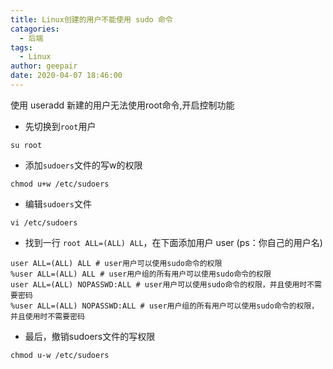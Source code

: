 ```yaml
---
title: Linux创建的用户不能使用 sudo 命令
catagories: 
  - 后端
tags: 
  - Linux
author: geepair
date: 2020-04-07 18:46:00
---
```


使用 useradd 新建的用户无法使用root命令,开启控制功能

<!-- more -->

- 先切换到`root`用户

```shell
su root
```

- 添加`sudoers`文件的写w的权限

```shell
chmod u+w /etc/sudoers
```

- 编辑`sudoers`文件

```shell
vi /etc/sudoers
```

- 找到一行 `root ALL=(ALL) ALL`，在下面添加用户 user (ps：你自己的用户名)

```shell
user ALL=(ALL) ALL # user用户可以使用sudo命令的权限
%user ALL=(ALL) ALL # user用户组的所有用户可以使用sudo命令的权限
user ALL=(ALL) NOPASSWD:ALL # user用户可以使用sudo命令的权限，并且使用时不需要密码
%user ALL=(ALL) NOPASSWD:ALL # user用户组的所有用户可以使用sudo命令的权限，并且使用时不需要密码
```

- 最后，撤销sudoers文件的写权限

```shell
chmod u-w /etc/sudoers
```